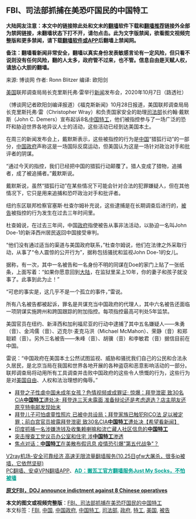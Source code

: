  <h2>FBI、司法部抓捕在美恐吓国民的中国特工</h2> <p class="notice"><b>大陆网友注意：本文中的链接除此处和文末的<a href="https://github.com/bannedbook/fanqiang" >翻墙</a>软件下载和<a href="https://github.com/killgcd/justmysocks/blob/master/README.md">翻墙推荐</a>链接外全部为禁网链接，未翻墙状态下打不开，请勿点击。此为文字版禁闻，欲看图文视频完整版和更多禁闻，请下载<a href="https://github.com/bannedbook/fanqiang">翻墙软件或APP</a>后翻墙上禁闻网。</p><p>备注：翻墙看新闻非常安全，翻墙以真实身份发表敏感言论有一定风险，但只看不说则没有任何风险，翻的人太多，政府管不过来，也不管。信息自由是天赋人权，请放心大胆的翻墙。</b></p>  <div class="entry"> <p>来源:&nbsp;博谈网                            作者:&nbsp;Ronn Blitzer                       编译:&nbsp;欧阳剑                                                 </p> <p><a href="https://www.bannedbook.org/bnews/tag/%e7%be%8e%e5%9b%bd/" class="st_tag internal_tag" rel="tag" title="标签 美国 下的日志">美国</a>联邦调查局局长克里斯托弗·雷举行<span class='wp_keywordlink_affiliate'><a href="https://www.bannedbook.org/" title="新闻">新闻</a></span>发布会，2020年10月7日（路透社）</p> <p>（博谈网记者欧阳剑编译报道）《福克斯新闻》10月28日报道，美国联邦调查局局长克里斯托弗·雷（Christopher Wray）和负责国家安全的助理<a href="https://www.bannedbook.org/bnews/tag/%e5%8f%b8%e6%b3%95%e9%83%a8/" class="st_tag internal_tag" rel="tag" title="标签 司法部 下的日志">司法部</a>长约翰·戴默斯（John C. Demers）宣布起诉8名<span class='wp_keywordlink_affiliate'><a href="https://www.bannedbook.org/" title="中国" target="_blank">中国</a></span><a href="https://www.bannedbook.org/bnews/tag/%e7%89%b9%e5%b7%a5/" class="st_tag internal_tag" rel="tag" title="标签 特工 下的日志">特工</a>，他们被指控参与了一场广泛的恐吓和胁迫世界各地异议人士的活动，这些活动已经到达美国本土。</p> <p>在周三的新闻发布会上，戴默斯表示，这些被指控的行为是<a href="https://www.bannedbook.org/bnews/tag/%E4%B8%AD%E5%9B%BD/" class="st_tag internal_tag" rel="tag" title="标签 中国 下的日志">中国</a>“猎狐行动”的一部分，<a href="https://www.bannedbook.org/bnews/tag/%e4%b8%ad%e5%9b%bd%e6%94%bf%e5%ba%9c/" class="st_tag internal_tag" rel="tag" title="标签 中国政府 下的日志">中国政府</a>声称这是一场国际反腐运动，但美国认为这是一场针对政治对手和批评者的阴谋。</p> <p>“通过今天的指控，我们已经把中国的猎狐行动颠覆了。猎人变成了猎物，追捕者，成了被追捕者。”戴默斯说。</p>  <p>戴默斯说，虽然“猎狐行动”在某些情况下可能会针对合法的犯罪嫌疑人，但在其他情况下，它只是用来追捕和恐吓政治对手和批评者。</p> <p>纽约东区联邦检察官塞斯·杜查尔姆补充说，这些逮捕是在长期调查后进行的，<a href="https://www.bannedbook.org/bnews/tag/%E8%A2%AB%E5%91%8A/" class="st_tag internal_tag" rel="tag" title="标签 被告 下的日志">被告</a>被指控的行为发生在过去三年时间里。</p> <p>杜查姆说，在过去三年间，中国<a href="https://www.bannedbook.org/bnews/tag/%e6%94%bf%e5%ba%9c/" class="st_tag internal_tag" rel="tag" title="标签 政府 下的日志">政府</a>指使被告从事非法活动，以胁迫一名叫John Doe-1的新泽西州居民返回中国接受审判。</p> <p>“他们没有通过适当的渠道与美国政府联系，”杜查尔姆说，他们在法律之外采取行动，从事了“令人震惊的公开行为”，据称包括骚扰和监视John Doe-1的女儿。</p> <p>据称，有一次，其中一名被告和一名身份不明的同谋在Doe的家门上贴了一张纸条，上面写着：“如果你愿意回到<span class='wp_keywordlink_affiliate'><a href="https://www.bannedbook.org/" title="大陆" target="_blank">大陆</a></span>，在监狱里呆上10年，你的妻子和孩子就没事了。此事到此为止！”</p>  <p>“可悲的事实是，这几乎不是一个孤立的事件，”雷说。</p> <p>所有八名被告都被起诉，罪名是共谋充当中国政府的代理人，其中六名被告还面临一项阴谋实施跨州和跨国跟踪的附加指控。每项指控最高可判处5年监禁。</p> <p>美国官员在纽约、新泽西和加利福尼亚的行动中逮捕了其中五名嫌疑人——朱勇（音）、金鸿儒（音）、迈克尔·麦克马洪（Michael McMahon）、荣静（音）和郑聪颖（音）。另外三名被告——朱峰（音）、胡骥（音）和李敏君（音）据信目前在中国。</p> <p>雷说：“中国政府在美国本土公然试图监视、威胁和骚扰我们自己的公民和合法永久居民，是北京当局在我国和世界各地开展的各种盗窃和恶意影响活动的一部分。联邦调查局将动用所有工具调查并击败中国政府的这些令人愤慨的行为，这些行为是对<span class='wp_keywordlink'><a href="https://www.bannedbook.org/forum2/topic894.html" title="美国自由的故事" target="_blank">美国自由</a></span>、人权和法治理想的侮辱。”</p> <ul class='op-related-articles' title='相关阅读'> <li><a href='https://www.bannedbook.org/bnews/bannedvideo/20201020/1417027.html' target='_blank'>拜登之子性虐中国未成年女孩？色情视频或成罪证; 惊爆：拜登泄密 致30名CIA<b>中国特工</b>遭处决; 拜登连三天未露面 准备辩论还是考虑退选？店主朋友还原亨特电邮发现始末</a></li> <li><a href='https://www.bannedbook.org/bnews/bannedvideo/20201020/1416754.html' target='_blank'>拜登儿子可怕虐童性照片 已被中共设局；拜登家族已触犯RICO法 足以被定罪；前白宫官员披露拜登泄密 致30名CIA<b>中国特工</b>遭处决【希望看新闻】</a></li> <li><a href='https://www.bannedbook.org/bnews/baitai/20200818/1382140.html' target='_blank'>印度抓捕一名涉嫌洗钱及收集赖喇嘛和流亡藏人社区信息的<b>中国特工</b></a></li> <li><a href='https://www.bannedbook.org/bnews/headline/20200626/1350870.html' target='_blank'>突击搜查工党议员办公室和住宅  涉<b>中国特工</b>渗透</a></li> <li><a href='https://www.bannedbook.org/bnews/headline/20200424/1318686.html' target='_blank'>焦点对话：<b>中国特工</b>在美散布假讯息 疫情恐引爆&quot;第五代战争&quot;？</a></li> </ul> <p class="texttj"> <a href="https://www.bannedbook.org/forum23/topic22702.html" target="_blank">V2ray机场-安全可靠经济 高速无限流量翻墙服务(10.25日gfw大屠杀，很多ip被墙，它依然坚挺)</a><br/> <a href="https://github.com/bannedbook/fanqiang/wiki/%E7%A6%81%E9%97%BB%E7%BD%91%E5%AE%89%E5%8D%93%E7%BF%BB%E5%A2%99%E6%96%B0%E9%97%BBAPP" target="_blank">PC翻墙、安卓VPN翻墙APP</a>、<span onclick="window.open('https://github.com/killgcd/justmysocks/blob/master/README.md')" style="font-weight:bold;color:#00A191;cursor:pointer;text-decoration:underline;outline:none">AD：搬瓦工官方翻墙服务Just My Socks，不怕被墙</span></p><p><a href="https://www.foxnews.com/politics/doj-fbi-indictment-chinese-operatives" target="_blank"><strong>原文FBI，DOJ announce indictment against 8 Chinese operatives</strong></a></p> <a name='sharetosocial'></a>       <div><b>本文的图文或视频完整版</b>：<a href='https://www.bannedbook.org/bnews/cbnews/20201029/1421901.html'>FBI、司法部抓捕在美恐吓国民的中国特工</a></div>  </div><!--END ENTRY--> <div class="postfooter"> <div>本文标签：<a href="https://www.bannedbook.org/bnews/tag/fbi/" rel="tag">FBI</a>, <a href="https://www.bannedbook.org/bnews/tag/%E4%B8%AD%E5%9B%BD/" rel="tag">中国</a>, <a href="https://www.bannedbook.org/bnews/tag/%e4%b8%ad%e5%9b%bd%e6%94%bf%e5%ba%9c/" rel="tag">中国政府</a>, <a href="https://www.bannedbook.org/bnews/tag/%E4%B8%AD%E5%9B%BD%E7%89%B9%E5%B7%A5/" rel="tag">中国特工</a>, <a href="https://www.bannedbook.org/bnews/tag/%e5%8f%b8%e6%b3%95%e9%83%a8/" rel="tag">司法部</a>, <a href="https://www.bannedbook.org/bnews/tag/%e6%94%bf%e5%ba%9c/" rel="tag">政府</a>, <a href="https://www.bannedbook.org/bnews/tag/%e7%89%b9%e5%b7%a5/" rel="tag">特工</a>, <a href="https://www.bannedbook.org/bnews/tag/%e7%be%8e%e5%9b%bd/" rel="tag">美国</a>, <a href="https://www.bannedbook.org/bnews/tag/%E8%A2%AB%E5%91%8A/" rel="tag">被告</a></div>  </div><!--END POSTFOOTER--> 